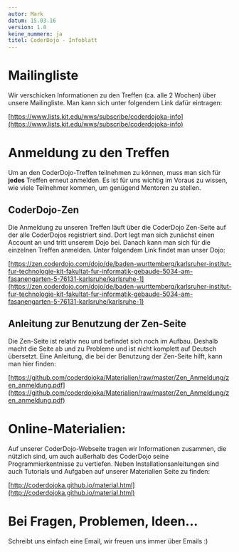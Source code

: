 ```yaml
---
autor: Mark  
datum: 15.03.16  
version: 1.0  
keine_nummern: ja  
titel: CoderDojo - Infoblatt
---
```


# Mailingliste
Wir verschicken Informationen zu den Treffen (ca. alle 2 Wochen) über unsere Mailingliste. Man kann sich unter folgendem Link dafür eintragen:  


[https://www.lists.kit.edu/wws/subscribe/coderdojoka-info](https://www.lists.kit.edu/wws/subscribe/coderdojoka-info)

# Anmeldung zu den Treffen
Um an den CoderDojo-Treffen teilnehmen zu können, muss man sich für **jedes** Treffen erneut anmelden. Es ist für uns wichtig im Voraus zu wissen, wie viele Teilnehmer kommen, um genügend Mentoren zu stellen.  

## CoderDojo-Zen
Die Anmeldung zu unseren Treffen läuft über die CoderDojo Zen-Seite auf der alle CoderDojos registriert sind. Dort legt man sich zunächst einen Account an und tritt unserem Dojo bei. Danach kann man sich für die einzelnen Treffen anmelden. Unter folgendem Link findet man unser Dojo:  

[https://zen.coderdojo.com/dojo/de/baden-wurttemberg/karlsruher-institut-fur-technologie-kit-fakultat-fur-informatik-gebaude-5034-am-fasanengarten-5-76131-karlsruhe/karlsruhe-1](https://zen.coderdojo.com/dojo/de/baden-wurttemberg/karlsruher-institut-fur-technologie-kit-fakultat-fur-informatik-gebaude-5034-am-fasanengarten-5-76131-karlsruhe/karlsruhe-1)

## Anleitung zur Benutzung der Zen-Seite
Die Zen-Seite ist relativ neu und befindet sich noch im Aufbau. Deshalb macht die Seite ab und zu Probleme und ist nicht komplett auf Deutsch übersetzt. Eine Anleitung, die bei der Benutzung der Zen-Seite hilft, kann man hier finden:  

[https://github.com/coderdojoka/Materialien/raw/master/Zen_Anmeldung/zen_anmeldung.pdf](https://github.com/coderdojoka/Materialien/raw/master/Zen_Anmeldung/zen_anmeldung.pdf)


# Online-Materialien:
Auf unserer CoderDojo-Webseite tragen wir Informationen zusammen, die nützlich sind, um auch außerhalb des CoderDojo seine Programmierkentnisse zu vertiefen. Neben Installationsanleitungen sind auch Tutorials und Aufgaben auf unserer Materialien Seite zu finden:

[http://coderdojoka.github.io/material.html](http://coderdojoka.github.io/material.html)


# Bei Fragen, Problemen, Ideen...
Schreibt uns einfach eine Email, wir freuen uns immer über Emails :)
